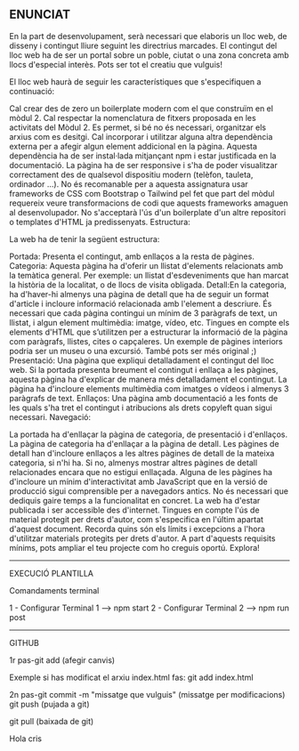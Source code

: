 ENUNCIAT
--------------------------------------------

En la part de desenvolupament, serà necessari que elaboris un lloc web, de disseny i contingut lliure seguint les directrius marcades. El contingut del lloc web ha de ser un portal sobre un poble, ciutat o una zona concreta amb llocs d'especial interès. Pots ser tot el creatiu que vulguis!

El lloc web haurà de seguir les característiques que s'especifiquen a continuació:

Cal crear des de zero un boilerplate modern com el que construïm en el mòdul 2. Cal respectar la nomenclatura de fitxers proposada en les activitats del Mòdul 2. Es permet, si bé no és necessari, organitzar els arxius com es desitgi.
Cal incorporar i utilitzar alguna altra dependència externa per a afegir algun element addicional en la pàgina. Aquesta dependència ha de ser instal·lada mitjançant npm i estar justificada en la documentació.
La pàgina ha de ser responsive i s'ha de poder visualitzar correctament des de qualsevol dispositiu modern (telèfon, tauleta, ordinador ...).
No és recomanable per a aquesta assignatura usar frameworks de CSS com Bootstrap o Tailwind pel fet que part del mòdul requereix veure transformacions de codi que aquests frameworks amaguen al desenvolupador.
No s'acceptarà l'ús d'un boilerplate d'un altre repositori o templates d'HTML ja predissenyats.
Estructura:

La web ha de tenir la següent estructura:

Portada: Presenta el contingut, amb enllaços a la resta de pàgines.
Categoria: Aquesta pàgina ha d'oferir un llistat d'elements relacionats amb la temàtica general. Per exemple: un llistat d'esdeveniments que han marcat la història de la localitat, o de llocs de visita obligada.
Detall:En la categoria, ha d'haver-hi almenys una pàgina de detall que ha de seguir un format d'article i incloure informació relacionada amb l'element a descriure. És necessari que cada pàgina contingui un mínim de 3 paràgrafs de text, un llistat, i algun element multimèdia: imatge, vídeo, etc. Tingues en compte els elements d'HTML que s’utilitzen per a estructurar la informació de la pàgina com paràgrafs, llistes, cites o capçaleres. Un exemple de pàgines interiors podria ser un museu o una excursió. També pots ser més original ;)
Presentació: Una pàgina que expliqui detalladament el contingut del lloc web. Si la portada presenta breument el contingut i enllaça a les pàgines, aquesta pàgina ha d'explicar de manera més detalladament el contingut. La pàgina ha d'incloure elements multimèdia com imatges o vídeos i almenys 3 paràgrafs de text.
Enllaços: Una pàgina amb documentació a les fonts de les quals s'ha tret el contingut i atribucions als drets copyleft quan sigui necessari.
Navegació:

La portada ha d'enllaçar la pàgina de categoria, de presentació i d'enllaços.
La pàgina de categoria ha d'enllaçar a la pàgina de detall.
Les pàgines de detall han d'incloure enllaços a les altres pàgines de detall de la mateixa categoria, si n'hi ha. Si no, almenys mostrar altres pàgines de detall relacionades encara que no estigui enllaçada.
Alguna de les pàgines ha d'incloure un mínim d'interactivitat amb JavaScript que en la versió de producció sigui comprensible per a navegadors antics. No és necessari que dediquis gaire temps a la funcionalitat en concret.
La web ha d'estar publicada i ser accessible des d'internet.
Tingues en compte l'ús de material protegit per drets d'autor, com s'especifica en l'últim apartat d'aquest document. Recorda quins són els límits i excepcions a l'hora d'utilitzar materials protegits per drets d'autor.
A part d'aquests requisits mínims, pots ampliar el teu projecte com ho creguis oportú. Explora!

---------------------------------------------------------------------------
EXECUCIÓ PLANTILLA

Comandaments terminal

1 - Configurar Terminal 1 --> npm start
2 - Configurar Terminal 2 --> npm run post

--------------------

GITHUB

1r pas-git add (afegir canvis)

Exemple si has modificat el arxiu index.html fas:
git add index.html

2n pas-git commit -m "missatge que vulguis" (missatge per modificacions)
git push (pujada a git)

git pull (baixada de git)


Hola cris